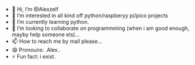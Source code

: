 - 👋 Hi, I’m @Alexzelf
- 👀 I’m interested in all kind off python/raspberyy pi/pico projects
- 🌱 I’m currently learning python.
- 💞️ I’m looking to collaborate on programmming (when i am good enough, mayby help someone els)...
- 📫 How to reach me by mail please...
- 😄 Pronouns: .Alex..
- ⚡ Fun fact: i exist.

<!---
Alexzelf/Alexzelf is a ✨ special ✨ repository because its `README.md` (this file) appears on your GitHub profile.
You can click the Preview link to take a look at your changes.
--->
